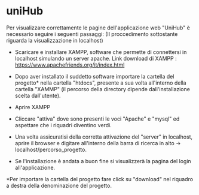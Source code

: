 # uniHub

Per visualizzare correttamente le pagine dell'applicazione web  "UniHub" è necessario seguire i seguenti passaggi:
  (Il proccedimento sottostante riguarda la visualizzazione in localhost)
  
 - Scaricare e installare XAMPP, software che permette di  connettersi in localhost simulando un server apache. 
   Link download di XAMPP : https://www.apachefriends.org/it/index.html
  
  - Dopo aver installato il suddetto software importare la cartella del progetto* nella cartella "htdocs", presente a sua volta               all'interno    della cartella "XAMMP" (il percorso della directory dipende dall'installazione scelta dall'utente).
  
  - Aprire XAMPP
  
  - Cliccare  "attiva" dove sono presenti le voci "Apache" e "mysql" ed aspettare che i riquadri diventino verdi.
  
  - Una volta assicuratisi della corretta attivazione del "server" in localhost, aprire il browser e digitare all'interno della barra di       ricerca in alto -> localhost/percorso_progetto.
  
  - Se l'installazione è andata a buon fine si visualizzerà la pagina del login all'applicazione.
  
  
   *Per importare la cartella del progetto fare click su "download" nel riquadro a destra della denominazione del progetto.
